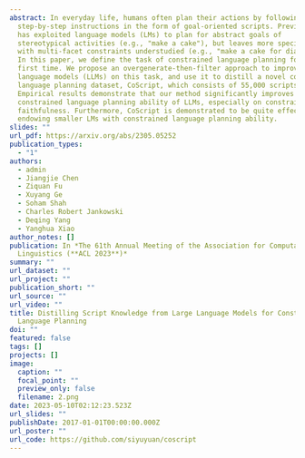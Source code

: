 ```yaml
---
abstract: In everyday life, humans often plan their actions by following
  step-by-step instructions in the form of goal-oriented scripts. Previous work
  has exploited language models (LMs) to plan for abstract goals of
  stereotypical activities (e.g., "make a cake"), but leaves more specific goals
  with multi-facet constraints understudied (e.g., "make a cake for diabetics").
  In this paper, we define the task of constrained language planning for the
  first time. We propose an overgenerate-then-filter approach to improve large
  language models (LLMs) on this task, and use it to distill a novel constrained
  language planning dataset, CoScript, which consists of 55,000 scripts.
  Empirical results demonstrate that our method significantly improves the
  constrained language planning ability of LLMs, especially on constraint
  faithfulness. Furthermore, CoScript is demonstrated to be quite effective in
  endowing smaller LMs with constrained language planning ability.
slides: ""
url_pdf: https://arxiv.org/abs/2305.05252
publication_types:
  - "1"
authors:
  - admin
  - Jiangjie Chen
  - Ziquan Fu
  - Xuyang Ge
  - Soham Shah
  - Charles Robert Jankowski
  - Deqing Yang
  - Yanghua Xiao
author_notes: []
publication: In *The 61th Annual Meeting of the Association for Computational
  Linguistics (**ACL 2023**)*
summary: ""
url_dataset: ""
url_project: ""
publication_short: ""
url_source: ""
url_video: ""
title: Distilling Script Knowledge from Large Language Models for Constrained
  Language Planning
doi: ""
featured: false
tags: []
projects: []
image:
  caption: ""
  focal_point: ""
  preview_only: false
  filename: 2.png
date: 2023-05-10T02:12:23.523Z
url_slides: ""
publishDate: 2017-01-01T00:00:00.000Z
url_poster: ""
url_code: https://github.com/siyuyuan/coscript
---
```

